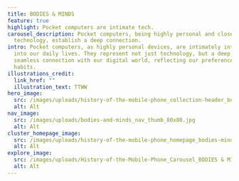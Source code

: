 ```yaml
---
title: BODIES & MINDS
feature: true
highlight: Pocket computers are intimate tech.
carousel_description: Pocket computers, being highly personal and closely-held
  technology, establish a deep connection.
intro: Pocket computers, as highly personal devices, are intimately integrated
  into our daily lives. They represent not just technology, but a deep, almost
  seamless connection with our digital world, reflecting our preferences and
  habits.
illustrations_credit:
  link_href: ""
  illustration_text: TTWW
hero_image:
  src: /images/uploads/history-of-the-mobile-phone_collection-header_bodies-minds-600.png
  alt: Alt
nav_image:
  src: /images/uploads/bodies-and-minds_nav_thumb_80x80.jpg
  alt: Alt
cluster_homepage_image:
  src: /images/uploads/history-of-the-mobile-phone_homepage_bodies-minds-750.jpg
  alt: Alt
explore_image:
  src: /images/uploads/History-of-the-Mobile-Phone_Carousel_BODIES & MINDS.jpg
  alt: Alt
---
```

